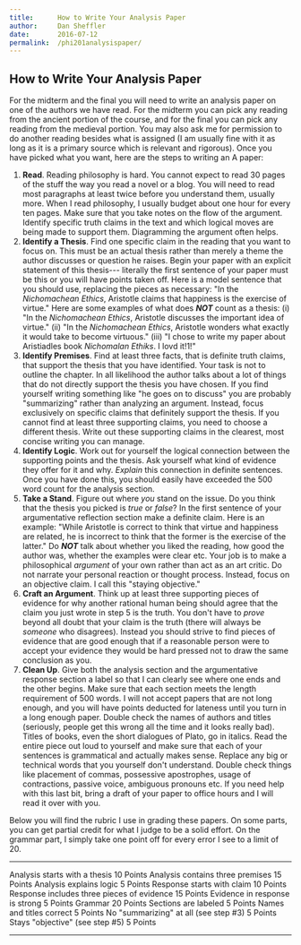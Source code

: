 ```yaml
---
title:      How to Write Your Analysis Paper
author:     Dan Sheffler
date:       2016-07-12
permalink:  /phi201analysispaper/
---
```


## How to Write Your Analysis Paper ##


For the midterm and the final you will need to write an analysis paper on one of the authors we have read.  For the midterm you can pick any reading from the ancient portion of the course, and for the final you can pick any reading from the medieval portion.  You may also ask me for permission to do another reading besides what is assigned (I am usually fine with it as long as it is a primary source which is relevant and rigorous).  Once you have picked what you want, here are the steps to writing an A paper:

1. **Read**. Reading philosophy is hard. You cannot expect to read
   30 pages of the stuff the way you read a novel or a blog.  You
   will need to read most paragraphs at least twice before you
   understand them, usually more.  When I read philosophy, I
   usually budget about one hour for every ten pages.  Make sure
   that you take notes on the flow of the argument.  Identify
   specific truth claims in the text and which logical moves are
   being made to support them.  Diagramming the argument often
   helps.
2. **Identify a Thesis**.  Find one specific claim in the reading
   that you want to focus on.  This must be an actual thesis rather
   than merely a theme the author discusses or question he raises.
   Begin your paper with an explicit statement of this thesis---
   literally the first sentence of your paper must be this or you
   will have points taken off. Here is a model sentence that you
   should use, replacing the pieces as necessary: "In the
   *Nichomachean Ethics*, Aristotle claims that happiness is the
   exercise of virtue." Here are some examples of what does
   ***NOT*** count as a thesis:
   (i)   "In the *Nichomachean Ethics*, Aristotle discusses the
         important idea of virtue."
   (ii)  "In the *Nichomachean Ethics*, Aristotle wonders what
         exactly it would take to become virtuous."
   (iii) "I chose to write my paper about Aristiadles book
         *Nichomalan Ethiks*.  I lovd it!1!"
3. **Identify Premises**.  Find at least three facts, that is
   definite truth claims, that support the thesis that you have
   identified.  Your task is not to outline the chapter.  In all
   likelihood the author talks about a lot of things that do not
   directly support the thesis you have chosen.  If you find
   yourself writing something like "he goes on to discuss" you are
   probably "summarizing" rather than analyzing an argument.
   Instead, focus exclusively on specific claims that definitely
   support the thesis.  If you cannot find at least three
   supporting claims, you need to choose a different thesis.  Write
   out these supporting claims in the clearest, most concise
   writing you can manage.
4. **Identify Logic**.  Work out for yourself the logical
   connection between the supporting points and the thesis.  Ask
   yourself what kind of evidence they offer for it and why.
   *Explain* this connection in definite sentences.  Once you have
   done this, you should easily have exceeded the 500 word count
   for the analysis section.
5. **Take a Stand**.  Figure out where *you* stand on the issue.
   Do you think that the thesis you picked is *true* or *false*?
   In the first sentence of your argumentative reflection section
   make a definite claim.  Here is an example: "While Aristotle
   is correct to think that virtue and happiness are related, he is incorrect to think that the former is the exercise of the latter."  Do ***NOT*** talk about whether you liked the reading,
   how good the author was, whether the examples were clear etc.
   Your job is to make a philosophical *argument* of your own
   rather than act as an art critic.  Do not narrate your personal
   reaction or thought process.  Instead, focus on an objective
   claim.  I call this "staying objective."
6. **Craft an Argument**.  Think up at least three supporting
   pieces of evidence for why another rational human being should
   agree that the claim you just wrote in step 5 is the truth.  You
   don't have to *prove* beyond all doubt that your claim is the
   truth (there will always be *someone* who disagrees).  Instead
   you should strive to find pieces of evidence that are good
   enough that if a reasonable person were to accept your evidence
   they would be hard pressed not to draw the same conclusion as
   you.
7. **Clean Up**.  Give both the analysis section and the
   argumentative response section a label so that I can clearly see
   where one ends and the other begins.  Make sure that each
   section meets the length requirement of 500 words.  I will not
   accept papers that are not long enough, and you will have points
   deducted for lateness until you turn in a long enough paper.
   Double check the names of authors and titles (seriously, people
   get this wrong all the time and it looks really bad).  Titles of books, even the short dialogues of Plato, go in italics.  Read the
   entire piece out loud to yourself and make sure that each of
   your sentences is grammatical and actually makes sense.  Replace
   any big or technical words that you yourself don't understand.
   Double check things like placement of commas, possessive
   apostrophes, usage of contractions, passive voice, ambiguous
   pronouns etc. If you need help with this last bit, bring a draft
   of your paper to office hours and I will read it over with you.


Below you will find the rubric I use in grading these papers.  On some parts, you can get partial credit for what I judge to be a solid effort.  On the grammar part, I simply take one point off for every error I see to a limit of 20.

--------------------------------------------------- -------------------
Analysis starts with a thesis                       10 Points
Analysis contains three premises                    15 Points
Analysis explains logic                             5 Points
Response starts with claim                          10 Points
Response includes three pieces of evidence          15 Points
Evidence in response is strong                      5 Points
Grammar                                             20 Points
Sections are labeled                                5 Points
Names and titles correct                            5 Points
No "summarizing" at all (see step #3)               5 Points
Stays "objective" (see step #5)                     5 Points
--------------------------------------------------- -------------------